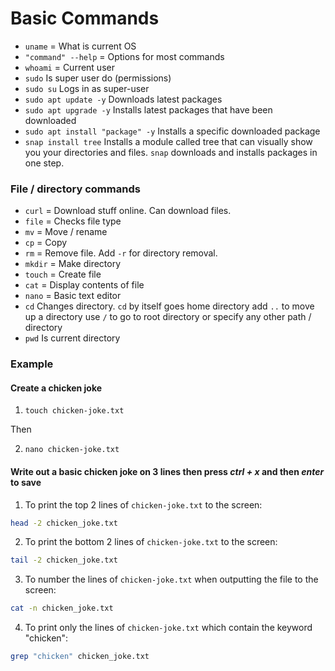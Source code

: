 # Basic Commands

- `uname` = What is current OS
- `"command" --help` = Options for most commands
- `whoami` = Current user
- `sudo` Is super user do (permissions)
- `sudo su` Logs in as super-user
- `sudo apt update -y` Downloads latest packages
- `sudo apt upgrade -y` Installs latest packages that have been downloaded
- `sudo apt install "package" -y` Installs a specific downloaded package
- `snap install tree` Installs a module called tree that can visually show you your directories and files. `snap` downloads and installs packages in one step.

### File / directory commands
- `curl` = Download stuff online. Can download files.
- `file` = Checks file type
- `mv` = Move / rename
- `cp` = Copy
- `rm` = Remove file. Add `-r` for directory removal.
- `mkdir` = Make directory
- `touch` = Create file
- `cat` = Display contents of file
- `nano` = Basic text editor
- `cd` Changes directory. `cd` by itself goes home directory add `..` to move up a directory use `/` to go to root directory or specify any other path / directory
- `pwd` Is current directory


### Example 

#### Create a chicken joke

1. `touch chicken-joke.txt`

Then

2. `nano chicken-joke.txt`
#### Write out a basic chicken joke on 3 lines then press ***ctrl + x*** and then ***enter*** to save



1. To print the top 2 lines of `chicken-joke.txt` to the screen:
```bash
head -2 chicken_joke.txt
```

2. To print the bottom 2 lines of `chicken-joke.txt` to the screen:
```bash
tail -2 chicken_joke.txt
```

3. To number the lines of `chicken-joke.txt` when outputting the file to the screen:
```bash
cat -n chicken_joke.txt
```

4. To print only the lines of `chicken-joke.txt` which contain the keyword "chicken":
```bash
grep "chicken" chicken_joke.txt
```



